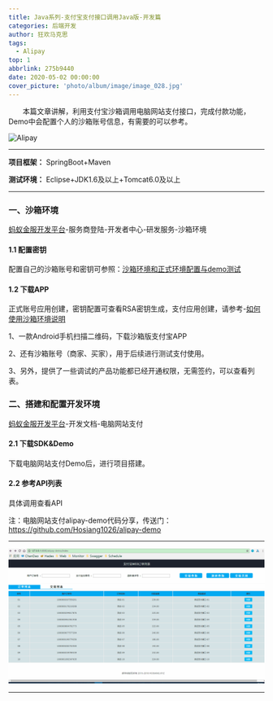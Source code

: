 ```yaml
---
title: Java系列-支付宝支付接口调用Java版-开发篇
categories: 后端开发
author: 狂欢马克思
tags:
  - Alipay
top: 1
abbrlink: 275b9440
date: 2020-05-02 00:00:00
cover_picture: 'photo/album/image/image_028.jpg'
---
```



&emsp;&emsp;本篇文章讲解，利用支付宝沙箱调用电脑网站支付接口，完成付款功能，Demo中会配置个人的沙箱账号信息，有需要的可以参考。 

<!-- more -->

![Alipay](/images/gAhSjg.jpg "Alipay支付宝支付接口调用-Java版")

---

**项目框架：** SpringBoot+Maven

**测试环境：** Eclipse+JDK1.6及以上+Tomcat6.0及以上 

---


### 一、沙箱环境

[蚂蚁金服开发平台](https://open.alipay.com)-服务商登陆-开发者中心-研发服务-沙箱环境

#### 1.1 配置密钥

配置自己的沙箱账号和密钥可参照：[沙箱环境和正式环境配置与demo测试]( https://openclub.alipay.com/read.php?tid=1513&fid=28)

#### 1.2 下载APP

正式账号应用创建，密钥配置可查看RSA密钥生成，支付应用创建，请参考-[如何使用沙箱环境说明](https://openclub.alipay.com/read.php?tid=730&fid=28)

1、一款Android手机扫描二维码，下载沙箱版支付宝APP

2、还有沙箱账号（商家、买家），用于后续进行测试支付使用。

3、另外，提供了一些调试的产品功能都已经开通权限，无需签约，可以查看列表。


### 二、搭建和配置开发环境

[蚂蚁金服开发平台](https://open.alipay.com)-开发文档-电脑网站支付

#### 2.1 下载SDK&Demo

下载电脑网站支付Demo后，进行项目搭建。

#### 2.2 参考API列表

具体调用查看API

注：电脑网站支付alipay-demo代码分享，传送门：
https://github.com/Hosiang1026/alipay-demo

---

![alipay](https://raw.githubusercontent.com/Hosiang1026/alipay-demo/master/src/main/resources/META-INF/resources/static/images/demo.gif "Java调用支付宝电脑网站支付接口")

---